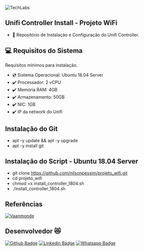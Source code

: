 ![TechLabs](https://techlabs.net.br/wp-content/uploads/2021/09/logo_blog.png)

## Unifi Controller Install - Projeto WiFi
* :star_struck: Repositório de Instalação e Configuração do Unifi Controller.
 
## :computer: Requisitos do Sistema
Requisitos mínimos para instalação.
 
* :cd: Sistema Operacional: Ubuntu 18.04 Server
* :heavy_check_mark: Processador: 2 vCPU
* :heavy_check_mark: Memória RAM: 4GB
* :heavy_check_mark: Armazenamento: 50GB
* :heavy_check_mark: NIC: 1GB
* :heavy_check_mark: IP da network do Unifi

## Instalação do Git
*   apt -y update && apt -y upgrade
*   apt -y install git

## Instalação do Script - Ubuntu 18.04 Server
*   git clone https://github.com/nilsonpessim/projeto_wifi.git
*   cd projeto_wifi 
*   chmod +x install_controller_1804.sh
*   ./install_controller_1804.sh

## Referências
[![Vaanmonde](https://avatars.githubusercontent.com/u/21218780?s=48)](https://github.com/vaamonde/ubiquiti-unifi)

## Desenvolvedor :heart_eyes_cat:
[![Github Badge](https://img.shields.io/badge/-Github-000?style=flat-square&logo=Github&logoColor=white&link=https://github.com/nilsonpessim)](https://github.com/nilsonpessim)
[![Linkedin Badge](https://img.shields.io/badge/-LinkedIn-blue?style=flat-square&logo=Linkedin&logoColor=white&link=https://br.linkedin.com/in/nilsonpessim)](https://br.linkedin.com/in/nilsonpessim)
[![Whatsapp Badge](https://img.shields.io/badge/-Whatsapp-4CA143?style=flat-square&labelColor=4CA143&logo=whatsapp&logoColor=white&link=https://api.whatsapp.com/send?phone=5537999351046)](https://api.whatsapp.com/send?phone=5537999351046)

